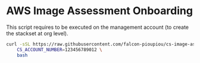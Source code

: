# AWS Image Assessment Onboarding


This script requires to be executed on the management account (to create the stackset at org level).

```bash
curl -sSL https://raw.githubusercontent.com/falcon-pioupiou/cs-image-assessment-onboarding/main/deploy-iam-role-org.sh | \ 
    CS_ACCOUNT_NUMBER=123456789012 \
    bash
```

